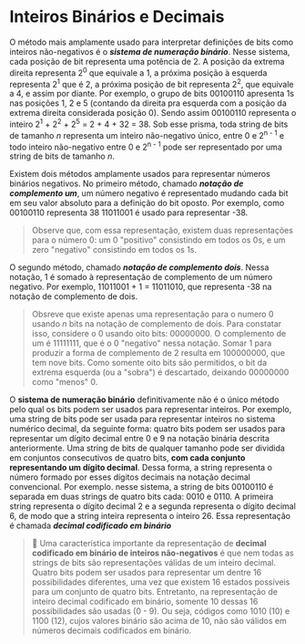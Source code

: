 # Inteiros Binários e Decimais

O método mais amplamente usado para interpretar definições de bits como inteiros não-negativos é o **_sistema de numeração binário_**. Nesse sistema, cada posição de bit representa uma potência de 2. A posição da extrema direita representa 2<sup>0</sup> que equivale a 1, a próxima posição à esquerda representa 2<sup>1</sup> que é 2, a próxima posição de bit representa 2<sup>2</sup>, que equivale a 4, e assim por diante. Por exemplo, o grupo de bits 00100110 apresenta 1s nas posições 1, 2 e 5 (contando da direita pra esquerda com a posição da extrema direita considerada posição 0). Sendo assim 00100110 representa o inteiro 2<sup>1</sup> + 2<sup>2</sup> + 2<sup>5</sup> = 2 + 4 + 32 = 38. Sob esse prisma, toda string de bits de tamanho _n_ representa um inteiro não-negativo único, entre 0 e 2<sup>n - 1</sup> e todo inteiro não-negativo entre 0 e 2<sup>n - 1</sup> pode ser representado por uma string de bits de tamanho _n_.

Existem dois métodos amplamente usados para representar números binários negativos. No primeiro método, chamado **_notação de complemento um_**, um número negativo é representado mudando cada bit em seu valor absoluto para a definição do bit oposto. Por exemplo, como 00100110 representa 38 11011001 é usado para representar -38.

> Observe que, com essa representação, existem duas representações para o número 0: um 0 "positivo" consistindo em todos os 0s, e um zero "negativo" consistindo em todos os 1s.

O segundo método, chamado **_notação de complemento dois_**. Nessa notação, 1 é somado à representação de complemento de um número negativo. Por exemplo, 11011001 + 1 = 11011010, que representa -38 na notação de complemento de dois.

> Obsreve que existe apenas uma representação para o numero 0 usando _n_ bits na notação de complemento de dois. Para constatar isso, considere o 0 usando oito bits: 00000000. O complemento de um é 11111111, que é o 0 "negativo" nessa notação. Somar 1 para produzir a forma de complemento de 2 resulta em 100000000, que tem nove bits. Como somente oito bits são permitidos, o bit da extrema esquerda (ou a "sobra") é descartado, deixando 00000000 como "menos" 0.

O **sistema de numeração binário** definitivamente não é o único método pelo qual os bits podem ser usados para representar inteiros. Por exemplo, uma string de bits pode ser usada para representar inteiros no sistema numérico decimal, da seguinte forma: quatro bits podem ser usados para representar um dígito decimal entre 0 e 9 na notação binária descrita anteriormente. Uma string de bits de qualquer tamanho pode ser dividida em conjuntos consecutivos de quatro bits, **com cada conjunto representando um dígito decimal**. Dessa forma, a string representa o número formado por esses dígitos decimais na notação decimal convencional. Por exemplo. nesse sistema, a string de bits 00100110 é separada em duas strings de quatro bits cada: 0010 e 0110. A primeira string representa o dígito decimal 2 e a segunda representa o dígito decimal 6, de modo que a string inteira representa o inteiro 26. Essa representação é chamada **_decimal codificado em binário_**

> 👀 Uma característica importante da representação de **decimal codificado em binário de inteiros não-negativos** é que nem todas as strings de bits são representações válidas de um inteiro decimal. Quatro bits podem ser usados para representar um dentre 16 possibilidades diferentes, uma vez que existem 16 estados possíveis para um conjunto de quatro bits. Entretanto, na representação de inteiro decimal codificado em binário, somente 10 dessas 16 possibilidades são usadas (0 - 9). Ou seja, códigos como 1010 (10) e 1100 (12), cujos valores binário são acima de 10, não são válidos em números decimais codificados em binário.
